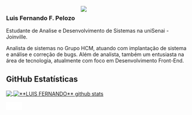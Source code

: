 
<img align="right" width="300" src="https://i2.wp.com/allhtaccess.info/wp-content/uploads/2018/03/programming.gif?fit=1281%2C716&ssl=1" />

### Luis Fernando F. Pelozo

<p>
  
  Estudante de Analise e Desenvolvimento de Sistemas na uniSenai - Joinville.
  
  Analista de sistemas no Grupo HCM, atuando com implantação de sistema e análise e correção de bugs.
  Além de analista, também um entusiasta na área de tecnologia, atualmente com foco em Desenvolvimento Front-End.
  
  

## **GitHub Estatísticas**

  <a href="https://github.com/luis-pelozo">
  <img height="168em" align="center" src="https://github-readme-stats-eight-theta.vercel.app/api?username=luis-pelozo&show_icons=true&theme=algolia&include_all_commits=true&count_private=true" />
</a>

<a href="https://github.com/luis-pelozo">
 <img height="167em" align="center" src="https://github-readme-stats-eight-theta.vercel.app/api/top-langs/?username=luis-pelozo&layout=compact&langs_count=8&theme=algolia" alt="**LUIS FERNANDO** github stats"/>
</a>  

  
<p align="left">
  
 <a href="https://www.instagram.com/fogueirx/" target="_blank"><img align="left" alt="Instagram" width="22px" src="https://github.com/Aakarsh-B/trying-repos/blob/master/insta.svg" />

<a href="https://www.linkedin.com/in/luis-ff-pelozo/" target="_blank"><img align="left" alt="LinkedIn" width="22px" src="https://github.com/Aakarsh-B/trying-repos/blob/master/linkedin.svg" />


</p>  
  
  
